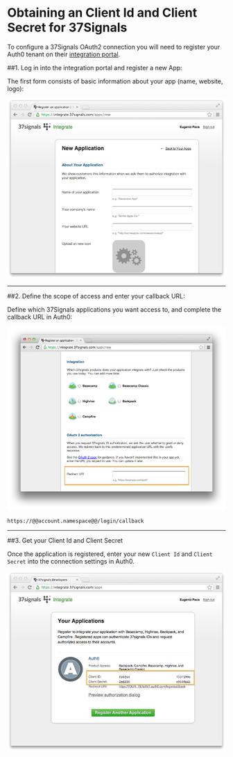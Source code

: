 # Obtaining an Client Id and Client Secret for 37Signals

To configure a 37Signals OAuth2 connection you will need to register your Auth0 tenant on their [integration portal](https://integrate.37signals.com/).

##1. Log in into the integration portal and register a new App:

The first form consists of basic information about your app (name, website, logo):

![](../media/articles/37signals-clientid/37signals-register-1.png)

---

##2. Define the scope of access and enter your callback URL:

Define which 37Signals applications you want access to, and complete the callback URL in Auth0:

![](../media/articles/37signals-clientid/37signals-register-2.png)

	https://@@account.namespace@@/login/callback

---

##3. Get your Client Id and Client Secret

Once the application is registered, enter your new `Client Id` and `Client Secret` into the connection settings in Auth0.

![](../media/articles/37signals-clientid/37signals-register-4.png)



